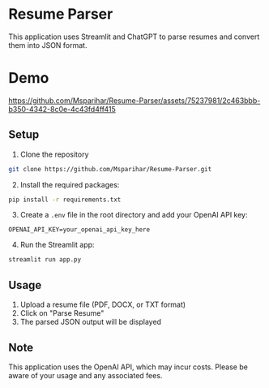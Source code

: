 # Resume Parser

This application uses Streamlit and ChatGPT to parse resumes and convert them into JSON format.

# Demo

https://github.com/Msparihar/Resume-Parser/assets/75237981/2c463bbb-b350-4342-8c0e-4c43fd4ff415

## Setup

1. Clone the repository

```bash
git clone https://github.com/Msparihar/Resume-Parser.git
```

2. Install the required packages:

```bash
pip install -r requirements.txt
```

3. Create a `.env` file in the root directory and add your OpenAI API key:

```
OPENAI_API_KEY=your_openai_api_key_here
```

4. Run the Streamlit app:

```bash
streamlit run app.py
```

## Usage

1. Upload a resume file (PDF, DOCX, or TXT format)
2. Click on "Parse Resume"
3. The parsed JSON output will be displayed

## Note

This application uses the OpenAI API, which may incur costs. Please be aware of your usage and any associated fees.
